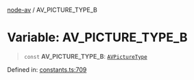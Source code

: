 [node-av](../globals.md) / AV\_PICTURE\_TYPE\_B

# Variable: AV\_PICTURE\_TYPE\_B

> `const` **AV\_PICTURE\_TYPE\_B**: [`AVPictureType`](../type-aliases/AVPictureType.md)

Defined in: [constants.ts:709](https://github.com/seydx/av/blob/f8631fc881b394300b1479f511d55cf1c370a87f/src/constants/constants.ts#L709)
